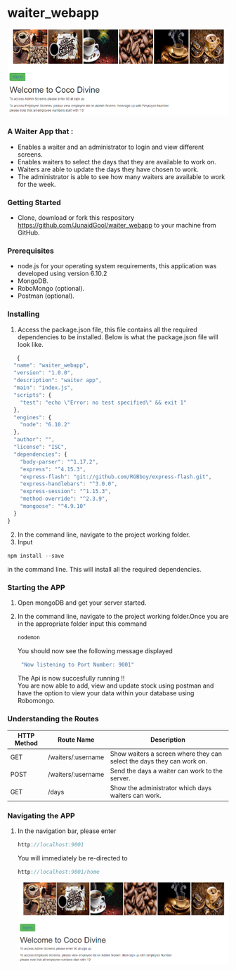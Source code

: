 # waiter_webapp

![Alt text](https://github.com/JunaidGool/waiter_webapp/blob/master/readme_images/waiter_home.GIF)

### A Waiter App that :
* Enables a waiter and an administrator to login and view different screens.
* Enables waiters to select the days that they are available to work on.
* Waiters are able to update the days they have chosen to work.
* The administrator is able to see how many waiters are available to work for the week.

### Getting Started
* Clone, download or fork this respository https://github.com/JunaidGool/waiter_webapp to your machine from GitHub.

### Prerequisites 
* node.js for your operating system requirements, this application was developed using version 6.10.2</br>
* MongoDB.<br/>
* RoboMongo (optional).<br/>
* Postman (optional).

### Installing
1. Access the package.json file, this file contains all the required dependencies to be installed.
   Below is what the package.json file will look like.
```javascript
   {
  "name": "waiter_webapp",
  "version": "1.0.0",
  "description": "waiter app",
  "main": "index.js",
  "scripts": {
    "test": "echo \"Error: no test specified\" && exit 1"
  },
  "engines": {
    "node": "6.10.2"
  },
  "author": "",
  "license": "ISC",
  "dependencies": {
    "body-parser": "^1.17.2",
    "express": "^4.15.3",
    "express-flash": "git://github.com/RGBboy/express-flash.git",
    "express-handlebars": "^3.0.0",
    "express-session": "^1.15.3",
    "method-override": "^2.3.9",
    "mongoose": "^4.9.10"
  }
}
```

2. In the command line, navigate to the project working folder.
3. Input 
```javascript
npm install --save 
```
in the command line. This will install all the required dependencies.<br/>
   
### Starting the APP
1. Open mongoDB and get your server started.<br/>
2. In the command line, navigate to the project working folder.Once you are in the appropriate folder
   input this command
   
   ```javascript 
   nodemon 
   ```
   You should now see the following message displayed<br/>
   ```javascript 
    "Now listening to Port Number: 9001"
    ```
    The Api is now succesfully running !! <br/>
    You are now able to add, view and update stock using postman and have the option to view your data within your database using Robomongo.
    
### Understanding the Routes

HTTP Method | Route Name | Description
------------ | ------------- | ---------
GET | /waiters/:username	 	  | Show waiters a screen where they can select the days they can work on.
POST | /waiters/:username		 	  | Send the days a waiter can work to the server.
GET | /days 	  | Show the administrator which days waiters can work.

### Navigating the APP
1. In the navigation bar, please enter 
   ```javascript 
   http://localhost:9001
   ```
   You will immediately be re-directed to 
   ```javascript 
   http://localhost:9001/home
   ```
   ![Alt text](https://github.com/JunaidGool/waiter_webapp/blob/master/readme_images/waiter_home.GIF)



